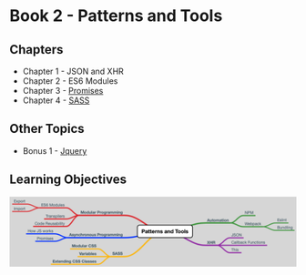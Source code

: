 # Book 2 - Patterns and Tools

## Chapters
* Chapter 1 - JSON and XHR
* Chapter 2 - ES6 Modules
* Chapter 3 - [Promises](./chapters/promises.md)
* Chapter 4 - [SASS](./sass.md)


## Other Topics
* Bonus 1 - [Jquery](./chapters/jquery.md)

## Learning Objectives
![patterns-and-tools](./images/patterns_and_tools.png)
